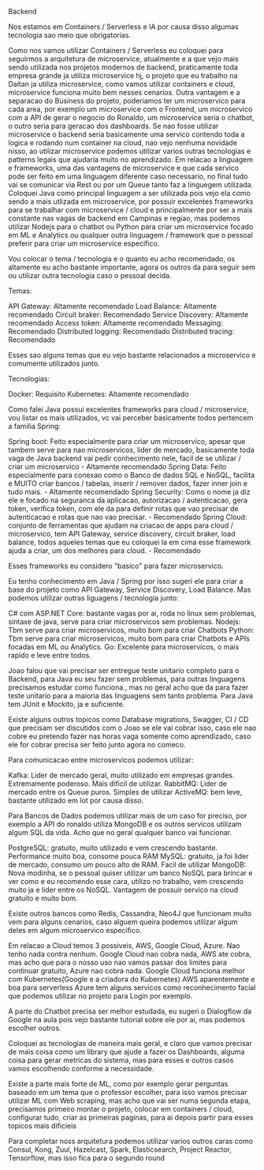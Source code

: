 Backend

Nos estamos em Containers / Serverless e IA por causa disso algumas tecnologia sao meio que obrigatorias.

Como nos vamos utilizar Containers / Serverless eu coloquei para seguirmos a arquitetura de microservice, atualmente e a que vejo mais sendo utilizada nos projetos modernos de backend, praticamente toda empresa grande ja utiliza microservice hj, o projeto que eu trabalho na Daitan ja utiliza microservice, 
como vamos utilizar containers e cloud, microservice funciona muito bem nesses cenarios. Outra vantagem e a separacao do Business do projeto, poderiamos ter um microservico para cada area, por exemplo um microservice com o Frontend, um microservico com a API de gerar o negocio do Ronaldo, 
um microservice seria o chatbot, o outro seria para geracao dos dashboards.
Se nao fosse utilizar microservice o backend seria basicamente uma servico contendo toda a logica e rodando num container na cloud, nao vejo nenhuma novidade nisso, ao utilizar microservice podemos utilizar varios outras tecnologias e patterns legais que ajudaria muito no aprendizado.
Em relacao a linguagem e frameworks, uma das vantagens de microservice e que cada servico pode ser feito em uma linguagem diferente caso necessario, no final tudo vai se comunicar via Rest ou por um Queue tanto faz a linguegem utilizada. 
Coloquei Java como principal linguagem a ser utilizada pois vejo ela como sendo a mais utlizada em microservice, por possuir excelentes frameworks para se trabalhar com microservice / cloud e principalmente por ser a mais constante nas vagas de backend em Campinas e regiao, 
mas podemos utilizar Nodejs para o chatbot ou Python para criar um microservice focado em ML e Analytics ou qualquer outra linguagem / framework que o pessoal preferir para criar um microservice especifico.

Vou colocar o tema / tecnologia e o quanto eu acho recomendado, os altamente eu acho bastante importante, agora os outros da para seguir sem ou utilizar outra tecnologia caso o pessoal decida.

Temas:

API Gateway:  Altamente recomendado
Load Balance:  Altamente recomendado
Circuit braker:  Recomendado
Service Discovery:  Altamente recomendado
Access token:  Altamente recomendado
Messaging:  Recomendado
Distributed logging:  Recomendado
Distributed tracing:  Recomendado

Esses sao alguns temas que eu vejo bastante relacionados a microservico e comumente utilizados junto.

Tecnologias:

Docker: Requisito
Kubernetes:  Altamente recomendado

Como falei Java possui excelentes frameworks para cloud / microservice, vou listar os mais utilizados, vc vai perceber basicamente todos pertencem a familia Spring:

Spring boot: Feito especialmente para criar um microservico, apesar que tambem serve para nao microservicos, lider de mercado, basicamente toda vaga de Java backend vai pedir conhecimento nele, facil de se utilizar / criar um microservico - Altamente recomendado
Spring Data: Feito especialmente para conexao como o Banco de dados SQL e NoSQL, facilita e MUITO criar bancos / tabelas, inserir / remover dados, fazer inner join e tudo mais. - Altamente recomendado
Spring Security: Como o nome ja diz ele e focado na seguranca da aplicacao, autorizacao / autenticacao, gera token, verifica token, com ele da para definir rotas que vao precisar de autenticacao e rotas que nao vao precisar. - Recomendado
Spring Cloud: conjunto de ferramentas que ajudam na criacao de apps para cloud / microservico, tem API Gateway, service discovery, circuit braker, load balance, todos aqueles temas que eu coloquei la em cima esse framework ajuda a criar, um dos melhores para cloud. - Recomendado

Esses frameworks eu considero "basico" para fazer microservico.

Eu tenho conhecimento em Java / Spring por isso sugeri ele para criar a base do projeto como API Gateway, Service Discovery, Load Balance. Mas podemos utilizar outras liguagens / tecnologia junto:

C# com ASP.NET Core: bastante vagas por ai, roda no linux sem problemas, sintaxe de java, serve para criar microservicos sem problemas.
Nodejs: Tbm serve para criar microservicos, muito bom para criar Chatbots
Python: Tbm serve para criar microservicos, muito bom para criar Chatbots e APIs focadas em ML ou Analytics.
Go: Excelente para microservicos, o mais rapido e leve entre todos.

Joao falou que vai precisar ser entregue teste unitario completo para o Backend, para Java eu seu fazer sem problemas, para outras linguagens precisamos estudar como funciona., mas no geral acho que da para fazer teste unitario para a maioria das linguagens sem tanto problema.
Para Java tem JUnit e Mockito, ja e suficiente.

Existe alguns outros topicos como Database migrations, Swagger, CI / CD que precisam ser discutidos com o Joao se ele vai cobrar isso, caso ele nao cobre eu pretendo fazer nas horas vaga somente como aprendizado, caso ele for cobrar precisa ser feito junto agora no comeco.

Para comunicacao entre microservicos podemos utilizar:

Kafka: Lider de mercado geral, muito utilizado em empresas grandes. Extremamente poderoso. Mais dificil de utilizar.
RabbitMQ: Lider de mercado entre os Queue puros. Simples de utilizar
ActiveMQ: bem leve, bastante utilizado em Iot por causa disso.

Para Bancos de Dados podemos utilizar mais de um caso for preciso, por exemplo a API do ronaldo utiliza MongoDB e os outros servicos utilizam algum SQL da vida. Acho que no geral qualquer banco vai funcionar.

PostgreSQL: gratuito, muito utilizado e vem crescendo bastante. Performance muito boa, consome pouca RAM
MySQL: gratuito, ja foi lider de mercado, consumo um pouco alto de RAM. Facil de utilizar
MongoDB: Nova modinha, se o pessoal quiser utilizar um banco NoSQL para brincar e ver como e eu recomendo esse cara, utilizo no trabalho, vem crescendo muito ja e lider entre os NoSQL. Vantagem de possuir servico na cloud gratuito e muito bom.

Existe outros bancos como Redis, Cassandra, Neo4J que funcionam muito vem para alguns cenarios, caso alguem queira podemos utilizar algum deles em algum microservico especifico.

Em relacao a Cloud temos 3 possiveis, AWS, Google Cloud, Azure.
Nao tenho nada contra nenhum.
Google Cloud nao cobra nada, AWS ate cobra, mas acho que para o nosso uso nao vamos  passar dos limites para continuar gratuito, Azure nao cobra nada.
Google Cloud funciona melhor com Kubernetes(Google e a criadora do Kubernetes)
AWS aparentemente e boa para serverless
Azure tem alguns servicos como reconhecimento facial que podemos utilizar no projeto para Login por exemplo.

A parte do Chatbot precisa ser melhor estudada, eu sugeri o Dialogflow da Google na aula pois vejo bastante tutorial sobre ele por ai, mas podemos escolher outros.

Coloquei as tecnologias de maneira mais geral, e claro que vamos precisar de mais coisa como um library que ajude a fazer os Dashboards, alguma coisa para gerar metricas do sistema, mas para esses e outros casos vamos escolhendo conforme a necessidade.

Existe a parte mais forte de ML, como por exemplo gerar perguntas baseado em um tema que o professor escolher, para isso vamos precisar utilizar ML com Web scraping, mas acho que vai ser numa segunda etapa, precisamos primeiro montar o projeto, colocar em containers / cloud, configurar tudo, criar as primeiras
paginas, para ai depois partir para esses topicos mais dificieis

Para completar noss arquitetura podemos utilizar varios outros caras como Consul, Kong, Zuul, Hazelcast, Spark, Elasticsearch, Project  Reactor, Tensorflow, mas isso fica para o segundo round